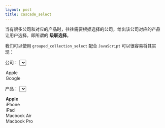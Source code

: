 ```yaml
---
layout: post
title: cascade_select
---
```


当有很多公司和对应的产品时，往往需要根据选择的公司，给出该公司对应的产品让用户选择，即所谓的 **级联选择**。

我们可以使用 `grouped_collection_select` 配合 `JavaScript` 可以很容易将其实现：


<label for="company">公司：</label>
<select class="select required form-control" id="company_id" name="company[id]">
  <option value="1">Apple</option>
  <option value="2">Google</option>
</select>

<label for="prodcuts">产品：</label>
<select class="grouped_select required form-control" id="product_id" name="company[product_id]">
  <optgroup label="Apple">
    <option value="1">iPhone</option>
    <option value="2">iPad</option>
    <option value="3">Macbook Air</option>
    <option value="4">Macbook Pro</option>
  <optgroup label="Google">
    <option value="5">Nexus</option>
    <option value="6">Map</option>
    <option value="7">Glass</option>
</select>



主要思路就是：先将要选择的产品按公司名进行分组，然后用 JavaScript 监听公司名的 change 事件，最后将当前公司的产品筛选出来并显示。

<label>产品未分组：</label>
<select class="required form-control">
  <option value="1">iPhone</option>
  <option value="2">iPad</option>
  <option value="3">Macbook Air</option>
  <option value="4">Macbook Pro</option>
  <option value="5">Nexus</option>
  <option value="6">Map</option>
  <option value="7">Glass</option>
</select>

<label>按公司名对产品进行分组：</label>
<select class="grouped_select required form-control">
  <optgroup label="Apple">
    <option value="1">iPhone</option>
    <option value="2">iPad</option>
    <option value="3">Macbook Air</option>
    <option value="4">Macbook Pro</option>
  </optgroup>
  <optgroup label="Google">
    <option value="5">Nexus</option>
    <option value="6">Map</option>
    <option value="7">Glass</option>
  </optgroup>
</select>
